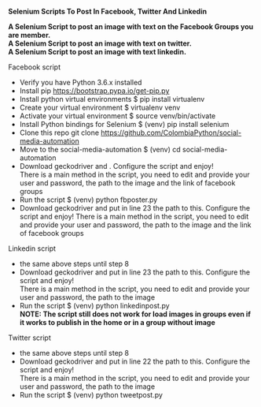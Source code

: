 **Selenium Scripts To Post In Facebook, Twitter And Linkedin**

**A Selenium Script to post an image with text on the Facebook Groups you are member.**  
**A Selenium Script to post an image with text on twitter.**  
**A Selenium Script to post an image with text linkedin.**

Facebook script
* Verify you have Python 3.6.x installed
* Install pip
https://bootstrap.pypa.io/get-pip.py
* Install python virtual environments 
$ pip install virtualenv
* Create your virtual environment
$ virtualenv venv
* Activate your virtual environment
$ source venv/bin/activate
* Install Python bindings for Selenium
$ (venv) pip install selenium
* Clone this repo
git clone https://github.com/ColombiaPython/social-media-automation
* Move to the social-media-automation
$ (venv) cd social-media-automation
* Download geckodriver and . Configure the script and enjoy!  
There is a main method in the script, you need to edit and provide your user and password, the path to the image and the link of facebook groups
* Run the script
$ (venv) python fbposter.py
* Download geckodriver and put in line 23 the path to this. Configure the script and enjoy!
There is a main method in the script, you need to edit and provide your user and password, the path to the image and the link of facebook groups

Linkedin script
* the same above steps until step 8
* Download geckodriver and put in line 23 the path to this. Configure the script and enjoy!  
There is a main method in the script, you need to edit and provide your user and password, the path to the image
* Run the script
$ (venv) python linkedinpost.py  
**NOTE: The script still does not work for load images in groups even if it works to publish in the home or in a group without image**

Twitter script
* the same above steps until step 8
* Download geckodriver and put in line 22 the path to this. Configure the script and enjoy!  
There is a main method in the script, you need to edit and provide your user and password, the path to the image
* Run the script
$ (venv) python tweetpost.py
